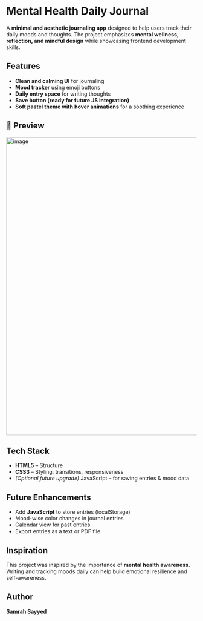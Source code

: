 #  Mental Health Daily Journal

A **minimal and aesthetic journaling app** designed to help users track their daily moods and thoughts.
The project emphasizes **mental wellness, reflection, and mindful design** while showcasing frontend development skills.



## Features

 - **Clean and calming UI** for journaling
 - **Mood tracker** using emoji buttons
 - **Daily entry space** for writing thoughts
 - **Save button (ready for future JS integration)**
 - **Soft pastel theme with hover animations** for a soothing experience



## 📸 Preview

<img width="1537" height="787" alt="image" src="https://github.com/user-attachments/assets/c2db32fe-81b2-41ea-a995-aa3b999d7caa" />




##  Tech Stack

- **HTML5** – Structure
- **CSS3** – Styling, transitions, responsiveness
- *(Optional future upgrade)* JavaScript – for saving entries & mood data





##  Future Enhancements

 - Add **JavaScript** to store entries (localStorage)
 -  Mood-wise color changes in journal entries
 -  Calendar view for past entries
 -  Export entries as a text or PDF file



##  Inspiration

This project was inspired by the importance of **mental health awareness**.
Writing and tracking moods daily can help build emotional resilience and self-awareness.



##  Author

**Samrah Sayyed**
